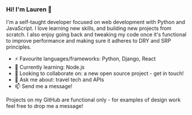 ### Hi! I'm Lauren 👋

I'm a self-taught developer focused on web development with Python and JavaScript. I love learning new skills, and building new projects from scratch. I also enjoy going back and tweaking my code once it's functional to improve performance and making sure it adheres to DRY and SRP principles. 

- ⚡ Favourite languages/frameworks: Python, Django, React
- 🌱 Currently learning: Node.js
- 👯 Looking to collaborate on: a new open source project - get in touch!
- 💬 Ask me about: travel tech and APIs
- 📫 Send me a message!

Projects on my GitHub are functional only - for examples of design work feel free to drop me a message!
